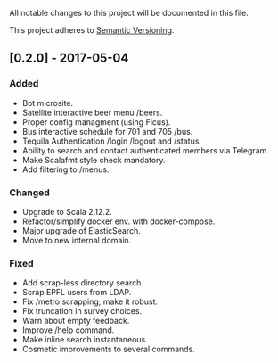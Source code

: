 All notable changes to this project will be documented in this file.

This project adheres to [Semantic Versioning](http://semver.org/).


## [0.2.0] - 2017-05-04

### Added
- Bot microsite.
- Satellite interactive beer menu /beers.
- Proper config managment (using Ficus).
- Bus interactive schedule for 701 and 705 /bus.
- Tequila Authentication /login /logout and /status.
- Ability to search and contact authenticated members via Telegram.
- Make Scalafmt style check mandatory.
- Add filtering to /menus.

### Changed
- Upgrade to Scala 2.12.2.
- Refactor/simplify docker env. with docker-compose.
- Major upgrade of ElasticSearch.
- Move to new internal domain.

### Fixed
- Add scrap-less directory search.
- Scrap EPFL users from LDAP.
- Fix /metro scrapping; make it robust.
- Fix truncation in survey choices.
- Warn about empty feedback.
- Improve /help command.
- Make inline search instantaneous.
- Cosmetic improvements to several commands.
